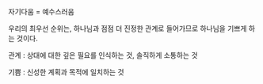 자기다움 = 예수스러움

우리의 최우선 순위는, 하나님과 점점 더 진정한 관계로 들어가므로 하나님을 기쁘게 하는 것이다. 

관계 : 상대에 대한 깊은 필요를 인식하는 것, 솔직하게 소통하는 것

기쁨 : 신성한 계획과 목적에 일치하는 것
